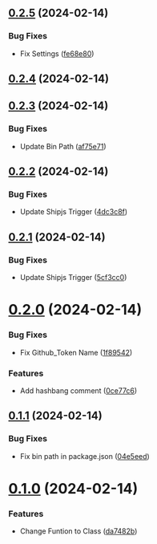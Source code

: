 ## [0.2.5](https://github.com/Commit-Wizard/commit-wizard/compare/v0.2.4...v0.2.5) (2024-02-14)


### Bug Fixes

* Fix Settings ([fe68e80](https://github.com/Commit-Wizard/commit-wizard/commit/fe68e80537dbbf75891b18959e8125df1149522d))



## [0.2.4](https://github.com/Commit-Wizard/commit-wizard/compare/v0.2.3...v0.2.4) (2024-02-14)



## [0.2.3](https://github.com/Commit-Wizard/commit-wizard/compare/v0.2.2...v0.2.3) (2024-02-14)


### Bug Fixes

* Update Bin Path ([af75e71](https://github.com/Commit-Wizard/commit-wizard/commit/af75e71bbfa3a75ec582df69eb1380b1a8c60a60))



## [0.2.2](https://github.com/Commit-Wizard/commit-wizard/compare/v0.2.1...v0.2.2) (2024-02-14)


### Bug Fixes

* Update Shipjs Trigger ([4dc3c8f](https://github.com/Commit-Wizard/commit-wizard/commit/4dc3c8f333328ba5103645c5c9a4aa75878cdc9e))



## [0.2.1](https://github.com/Commit-Wizard/commit-wizard/compare/v0.2.0...v0.2.1) (2024-02-14)


### Bug Fixes

* Update Shipjs Trigger ([5cf3cc0](https://github.com/Commit-Wizard/commit-wizard/commit/5cf3cc0e1dfc191a98f6328a8d1a977506c92a33))



# [0.2.0](https://github.com/Commit-Wizard/commit-wizard/compare/v0.1.1...v0.2.0) (2024-02-14)


### Bug Fixes

* Fix Github_Token Name ([1f89542](https://github.com/Commit-Wizard/commit-wizard/commit/1f89542691b4866ede0deb373a9e0e565d1ea649))


### Features

* Add hashbang comment ([0ce77c6](https://github.com/Commit-Wizard/commit-wizard/commit/0ce77c6568a97e6b1fb3ec1bde5bd9a513ca6e3e))



## [0.1.1](https://github.com/Commit-Wizard/commit-wizard/compare/v0.1.0...v0.1.1) (2024-02-14)


### Bug Fixes

* Fix bin path in package.json ([04e5eed](https://github.com/Commit-Wizard/commit-wizard/commit/04e5eeda330ac2b99f920a598226ee304bdb9d0a))



# [0.1.0](https://github.com/Commit-Wizard/commit-wizard/compare/v0.0.1...v0.1.0) (2024-02-14)


### Features

* Change Funtion to Class ([da7482b](https://github.com/Commit-Wizard/commit-wizard/commit/da7482bc845a0147a3a02ab713a3fbc4cf7996cf))



